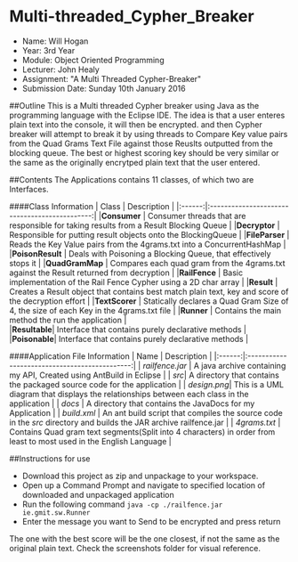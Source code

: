 # Multi-threaded_Cypher_Breaker
* Name: Will Hogan
* Year: 3rd Year
* Module: Object Oriented Programming
* Lecturer: John Healy
* Assignment: "A Multi Threaded Cypher-Breaker"
* Submission Date: Sunday 10th January 2016

##Outline
This is a Multi threaded Cypher breaker using Java as the programming language with the Eclipse IDE. The idea is that a user enteres plain text into the console, it will then be encrypted. and then Cypher breaker will attempt to break it by using threads to Compare Key value pairs from the Quad Grams Text File against those Reuslts outputted from the blocking queue. The best or highest scoring key should be very similar or the same as the originally encrytped plain text that the user entered.  

##Contents
The Applications contains 11 classes, of which two are Interfaces.

####Class Information
| Class  | Description |
|:------:|:---------------------------------------------:|
|**Consumer** | Consumer threads that are responsible for taking results from a Result Blocking Queue |
|**Decryptor** | Responsible for putting result objects onto the BlockingQueue |
|**FileParser** | Reads the Key Value pairs from the 4grams.txt into a ConcurrentHashMap |
|**PoisonResult** | Deals with Poisoning a Blocking Queue, that effectively stops it |
|**QuadGramMap** | Compares each quad gram from the 4grams.txt against the Result returned from decryption |
|**RailFence** | Basic implementation of the Rail Fence Cypher using a 2D char array |
|**Result** | Creates a Result object that contains best match plain text, key and score of the decryption effort |
|**TextScorer** | Statically declares a Quad Gram Size of 4, the size of each Key in the 4grams.txt file |
|**Runner** | Contains the main method the run the application |  
|**Resultable**| Interface that contains purely declarative methods |
|**Poisonable**| Interface that contains purely declarative methods |


####Application File Information
| Name  | Description |
|:------:|:---------------------------------------------:|
| *railfence.jar* | A java archive containing my API, Created using AntBuild in Eclipse |
| *src*| A directory that contains the packaged source code for the application |
| *design.png*| This is a UML diagram that displays the relationships between each class in the application |
| *docs* | A directory that contains the JavaDocs for my Application | 
| *build.xml* | An ant build script that compiles the source code in the *src* directory and builds the JAR archive railfence.jar |
| *4grams.txt* | Contains Quad gram text segments(Split into 4 characters) in order from least to most used in the English Language |

##Instructions for use
* Download this project as zip and unpackage to your workspace. 
* Open up a Command Prompt and navigate to specified location of downloaded and unpackaged application
* Run the following command ```java -cp ./railfence.jar ie.gmit.sw.Runner```
* Enter the message you want to Send to be encrypted and press return

The one with the best score will be the one closest, if not the same as the original plain text. Check the screenshots folder for visual reference. 
